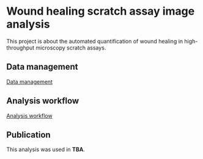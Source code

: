 # Wound healing scratch assay image analysis

This project is about the automated quantification of wound healing in high-throughput microscopy scratch assays.

## Data management

[Data management](data_management.md)

## Analysis workflow

[Analysis workflow](analysis_workflow.md)

## Publication

This analysis was used in **TBA**.